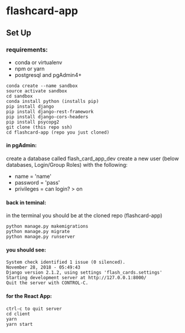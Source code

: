 # flashcard-app

## Set Up

### requirements:
- conda or virtualenv
- npm or yarn
- postgresql and pgAdmin4+

```
conda create --name sandbox
source activate sandbox
cd sandbox
conda install python (installs pip)
pip install django
pip install django-rest-framework
pip install django-cors-headers
pip install psycopg2
git clone (this repo ssh)
cd flashcard-app (repo you just cloned)
```

#### in pgAdmin:
create a database called flash_card_app_dev
create a new user (below databases, Login/Group Roles) with the following:
  - name = 'name'
  - password = 'pass'
  - privileges = can login? > on
  
#### back in teminal:
in the terminal you should be at the cloned repo (flashcard-app)
```
python manage.py makemigrations
python manage.py migrate
python manage.py runserver
```

#### you should see:
```
System check identified 1 issue (0 silenced).
November 28, 2018 - 05:49:43
Django version 2.1.2, using settings 'flash_cards.settings'
Starting development server at http://127.0.0.1:8000/
Quit the server with CONTROL-C.
```

#### for the React App:
```
ctrl-c to quit server
cd client
yarn
yarn start
```
